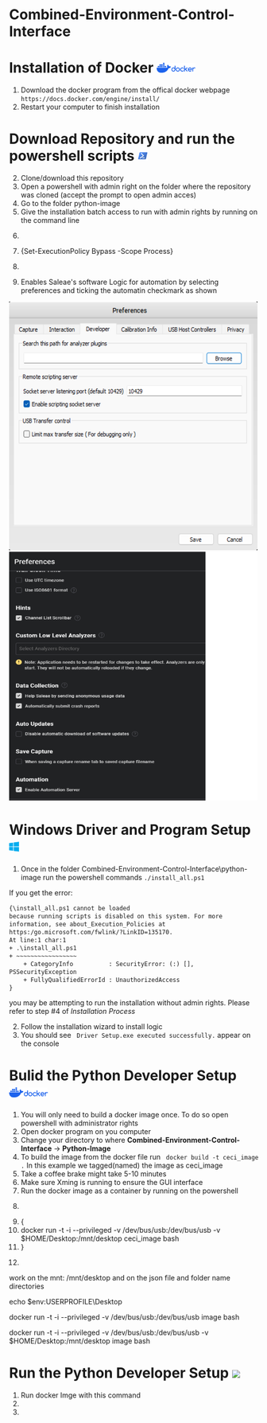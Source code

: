 # Combined-Environment-Control-Interface

# Installation of Docker <img height=20 src="documentation/media/docker.png"/>
1. Download the docker program from the offical docker webpage ```https://docs.docker.com/engine/install/```
2. Restart your computer to finish installation

# Download Repository and run the powershell scripts <img height=20 src="documentation/media/powershell.png"/>
2. Clone/download this repository
4. Open a powershell with admin right on the folder where the repository was cloned (accept the prompt to open admin acces)
5. Go to the folder python-image
6. Give the installation batch access to run with admin rights by running on the command line
7. ```
8. {Set-ExecutionPolicy Bypass -Scope Process}
9. ```
10. Enables Saleae's software Logic for automation by selecting preferences and ticking the automatin checkmark as shown
   
<img height=500 width=500 src="documentation/media/automation_logic1.1.png"/><img height=500 width=500 src="documentation/media/automation_logic2.png"/>
   

# Windows Driver and Program Setup <img height=20 src="documentation/media/windows.png"/>
1. Once in the folder Combined-Environment-Control-Interface\python-image run the powershell commands ``` ./install_all.ps1 ```

If you get the error:
```
{\install_all.ps1 cannot be loaded 
because running scripts is disabled on this system. For more information, see about_Execution_Policies at https:/go.microsoft.com/fwlink/?LinkID=135170.
At line:1 char:1
+ .\install_all.ps1
+ ~~~~~~~~~~~~~~~~~
    + CategoryInfo          : SecurityError: (:) [], PSSecurityException
    + FullyQualifiedErrorId : UnauthorizedAccess
}
```
you may be attempting to run the installation without admin rights. Please refer to step #4 of _Installation Process_

2. Follow the installation wizard to install logic 
3. You should see ``` Driver Setup.exe executed successfully.``` appear on the console

# Bulid the Python Developer Setup <img height=20 src="documentation/media/docker.png"/>
1. You will only need to build a docker image once. To do so open powershell with administrator rights
2. Open docker program on you computer
3. Change your directory to where **Combined-Environment-Control-Interface** -> **Python-Image**
4. To build the image from the docker file run ``` docker build -t ceci_image .``` In this example we tagged(named) the image as ceci_image
5. Take a coffee brake might take 5-10 minutes
6. Make sure Xming is running to ensure the GUI interface
7. Run the docker image as a container by running on the powershell
8. ```
9. {
10. docker run -t -i --privileged -v /dev/bus/usb:/dev/bus/usb -v $HOME/Desktop:/mnt/desktop ceci_image bash
11. }
12. ```

work on the mnt: /mnt/desktop
and on the json file and folder name directories


echo $env:USERPROFILE\Desktop

docker run -t -i --privileged -v /dev/bus/usb:/dev/bus/usb image bash

docker run -t -i --privileged -v /dev/bus/usb:/dev/bus/usb -v $HOME/Desktop:/mnt/desktop image bash


# Run the Python Developer Setup <img height=20 src="documentation/media/python_logo.png"/>
1. Run docker Imge with this command
2.
3.

